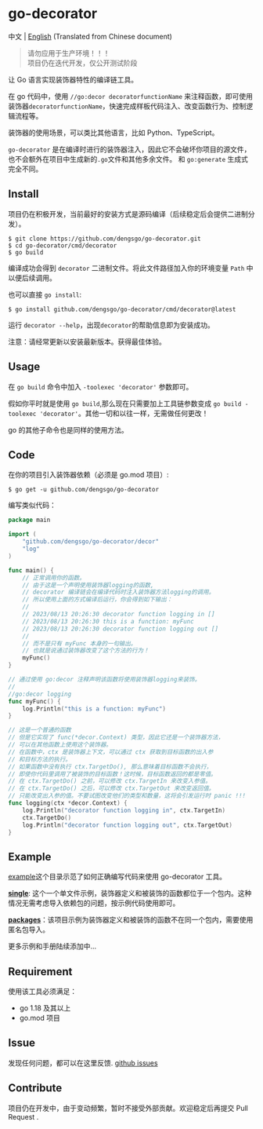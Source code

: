 # go-decorator

中文 | [English](README.md) (Translated from Chinese document)

> 请勿应用于生产环境！！！  
> 项目仍在迭代开发，仅公开测试阶段

让 Go 语言实现装饰器特性的编译链工具。

在 go 代码中，使用 `//go:decor decoratorfunctionName` 来注释函数，即可使用装饰器`decoratorfunctionName`，快速完成样板代码注入、改变函数行为、控制逻辑流程等。

装饰器的使用场景，可以类比其他语言，比如 Python、TypeScript。

`go-decorator` 是在编译时进行的装饰器注入，因此它不会破坏你项目的源文件，也不会额外在项目中生成新的`.go`文件和其他多余文件。 和 `go:generate` 生成式完全不同。

## Install

项目仍在积极开发，当前最好的安装方式是源码编译（后续稳定后会提供二进制分发）。

```shell
$ git clone https://github.com/dengsgo/go-decorator.git
$ cd go-decorator/cmd/decorator
$ go build
```
编译成功会得到 `decorator` 二进制文件。将此文件路径加入你的环境变量 `Path` 中以便后续调用。

也可以直接 `go install`:
```shell
$ go install github.com/dengsgo/go-decorator/cmd/decorator@latest
```

运行 `decorator --help`，出现`decorator`的帮助信息即为安装成功。

注意：请经常更新以安装最新版本。获得最佳体验。

## Usage

在 `go build` 命令中加入 `-toolexec 'decorator'` 参数即可。

假如你平时就是使用 `go build`,那么现在只需要加上工具链参数变成 `go build -toolexec 'decorator'`。其他一切和以往一样，无需做任何更改！

go 的其他子命令也是同样的使用方法。

## Code

在你的项目引入装饰器依赖（必须是 go.mod 项目）:

```shell
$ go get -u github.com/dengsgo/go-decorator
```

编写类似代码：

```go
package main

import (
	"github.com/dengsgo/go-decorator/decor"
	"log"
)

func main() {
	// 正常调用你的函数。
	// 由于这是一个声明使用装饰器logging的函数, 
	// decorator 编译链会在编译代码时注入装饰器方法logging的调用。
	// 所以使用上面的方式编译后运行，你会得到如下输出：
	// 
	// 2023/08/13 20:26:30 decorator function logging in []
	// 2023/08/13 20:26:30 this is a function: myFunc
	// 2023/08/13 20:26:30 decorator function logging out []
	// 
	// 而不是只有 myFunc 本身的一句输出。
	// 也就是说通过装饰器改变了这个方法的行为！
	myFunc() 
}

// 通过使用 go:decor 注释声明该函数将使用装饰器logging来装饰。
//
//go:decor logging
func myFunc() {
	log.Println("this is a function: myFunc")
}

// 这是一个普通的函数
// 但是它实现了 func(*decor.Context) 类型，因此它还是一个装饰器方法，
// 可以在其他函数上使用这个装饰器。
// 在函数中，ctx 是装饰器上下文，可以通过 ctx 获取到目标函数的出入参
// 和目标方法的执行。
// 如果函数中没有执行 ctx.TargetDo(), 那么意味着目标函数不会执行，
// 即使你代码里调用了被装饰的目标函数！这时候，目标函数返回的都是零值。
// 在 ctx.TargetDo() 之前，可以修改 ctx.TargetIn 来改变入参值。
// 在 ctx.TargetDo() 之后，可以修改 ctx.TargetOut 来改变返回值。
// 只能改变出入参的值。不要试图改变他们的类型和数量，这将会引发运行时 panic !!!
func logging(ctx *decor.Context) {
	log.Println("decorator function logging in", ctx.TargetIn)
	ctx.TargetDo()
	log.Println("decorator function logging out", ctx.TargetOut)
}

```

## Example


[example](example)这个目录示范了如何正确编写代码来使用 go-decorator 工具。

[**single**](example/single): 这个一个单文件示例，装饰器定义和被装饰的函数都位于一个包内。这种情况无需考虑导入依赖包的问题，按示例代码使用即可。

[**packages**](example/packages)：该项目示例为装饰器定义和被装饰的函数不在同一个包内，需要使用匿名包导入。

更多示例和手册陆续添加中...

## Requirement

使用该工具必须满足：

- go 1.18 及其以上  
- go.mod 项目

## Issue

发现任何问题，都可以在这里反馈. [github issues](https://github.com/dengsgo/go-decorator/issues)  

## Contribute

项目仍在开发中，由于变动频繁，暂时不接受外部贡献。欢迎稳定后再提交 Pull Request .